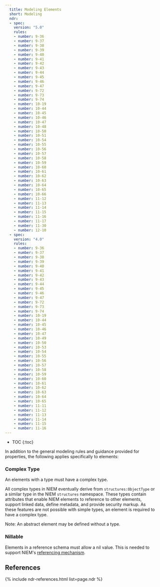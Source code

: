 ```yaml
---
  title: Modeling Elements
  short: Modeling
  ndr:
  - spec:
    version: "5.0"
    rules:
    - number: 9-36
    - number: 9-37
    - number: 9-38
    - number: 9-39
    - number: 9-40
    - number: 9-41
    - number: 9-42
    - number: 9-43
    - number: 9-44
    - number: 9-45
    - number: 9-46
    - number: 9-47
    - number: 9-72
    - number: 9-73
    - number: 9-74
    - number: 10-19
    - number: 10-44
    - number: 10-45
    - number: 10-46
    - number: 10-47
    - number: 10-48
    - number: 10-50
    - number: 10-51
    - number: 10-54
    - number: 10-55
    - number: 10-56
    - number: 10-57
    - number: 10-58
    - number: 10-59
    - number: 10-60
    - number: 10-61
    - number: 10-62
    - number: 10-63
    - number: 10-64
    - number: 10-65
    - number: 10-66
    - number: 11-12
    - number: 11-13
    - number: 11-14
    - number: 11-15
    - number: 11-16
    - number: 11-17
    - number: 11-30
    - number: 12-10
  - spec:
    version: "4.0"
    rules:
    - number: 9-36
    - number: 9-37
    - number: 9-38
    - number: 9-39
    - number: 9-40
    - number: 9-41
    - number: 9-42
    - number: 9-43
    - number: 9-44
    - number: 9-45
    - number: 9-46
    - number: 9-47
    - number: 9-72
    - number: 9-73
    - number: 9-74
    - number: 10-19
    - number: 10-44
    - number: 10-45
    - number: 10-46
    - number: 10-47
    - number: 10-49
    - number: 10-50
    - number: 10-53
    - number: 10-54
    - number: 10-55
    - number: 10-56
    - number: 10-57
    - number: 10-58
    - number: 10-59
    - number: 10-60
    - number: 10-61
    - number: 10-62
    - number: 10-63
    - number: 10-64
    - number: 10-65
    - number: 11-11
    - number: 11-12
    - number: 11-13
    - number: 11-14
    - number: 11-15
    - number: 11-16
---
```


- TOC
{:toc}

In addition to the general modeling rules and guidance provided for properties, the following applies specifically to elements:

### Complex Type

An elements with a type must have a complex type.

All complex types in NIEM eventually derive from `structures:ObjectType` or a similar type in the NIEM `structures` namespace.  These types contain attributes that enable NIEM elements to reference to other elements, support linked data, define metadata, and provide security markup.  As these features are not possible with simple types, an element is required to have a complex type.

Note: An abstract element may be defined without a type.

### Nillable

Elements in a reference schema must allow a nil value.  This is needed to support NIEM's [referencing mechanism](../../../reference).

## References

{% include ndr-references.html list=page.ndr %}
